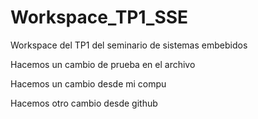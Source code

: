 # Workspace_TP1_SSE
Workspace del TP1 del seminario de sistemas embebidos

Hacemos un cambio de prueba en el archivo

Hacemos un cambio desde mi compu

Hacemos otro cambio desde github
